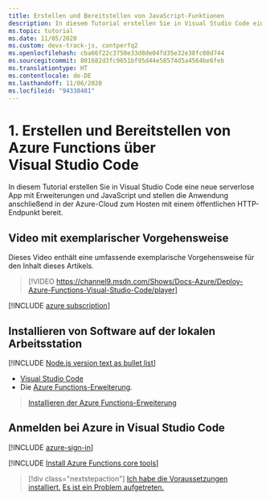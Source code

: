 ```yaml
---
title: Erstellen und Bereitstellen von JavaScript-Funktionen
description: In diesem Tutorial erstellen Sie in Visual Studio Code eine neue serverlose App mit Erweiterungen und JavaScript und stellen die Anwendung anschließend in der Azure-Cloud zum Hosten mit einem öffentlichen HTTP-Endpunkt bereit.
ms.topic: tutorial
ms.date: 11/05/2020
ms.custom: devx-track-js, contperfq2
ms.openlocfilehash: cba66f22c3750e33d8de04fd35e32e38fc08d744
ms.sourcegitcommit: 801682d3fc9651bf95d44e58574d5a4564be6feb
ms.translationtype: HT
ms.contentlocale: de-DE
ms.lasthandoff: 11/06/2020
ms.locfileid: "94338481"
---
```

# <a name="1-create-and-deploy-azure-functions-from-visual-studio-code"></a>1. Erstellen und Bereitstellen von Azure Functions über Visual Studio Code

In diesem Tutorial erstellen Sie in Visual Studio Code eine neue serverlose App mit Erweiterungen und JavaScript und stellen die Anwendung anschließend in der Azure-Cloud zum Hosten mit einem öffentlichen HTTP-Endpunkt bereit.

## <a name="walkthrough-video"></a>Video mit exemplarischer Vorgehensweise

Dieses Video enthält eine umfassende exemplarische Vorgehensweise für den Inhalt dieses Artikels.

> [!VIDEO https://channel9.msdn.com/Shows/Docs-Azure/Deploy-Azure-Functions-Visual-Studio-Code/player]

[!INCLUDE [azure subscription](../includes/environment-subscription-h2.md)]

## <a name="install-software-to-local-workstation"></a>Installieren von Software auf der lokalen Arbeitsstation

[!INCLUDE [Node.js version text as bullet list](../includes/environment-nodejs-bullet-list.md)]
- [Visual Studio Code](https://code.visualstudio.com/)
- Die [Azure Functions-Erweiterung](https://marketplace.visualstudio.com/items?itemName=ms-azuretools.vscode-azurefunctions).

> <a class="tutorial-install-extension-btn" href="https://marketplace.visualstudio.com/items?itemName=ms-azuretools.vscode-azurefunctions">Installieren der Azure Functions-Erweiterung</a>

## <a name="sign-in-to-azure-in-visual-studio-code"></a>Anmelden bei Azure in Visual Studio Code

[!INCLUDE [azure-sign-in](../includes/azure-sign-in-vscode.md)]

[!INCLUDE [Install Azure Functions core tools](../includes/environment-functions-core-tools.md)]

> [!div class="nextstepaction"]
> [Ich habe die Voraussetzungen installiert.](tutorial-vscode-serverless-node-create-local.md) [Es ist ein Problem aufgetreten.](https://www.research.net/r/PWZWZ52?tutorial=node-deployment-azurefunctions&step=getting-started)
